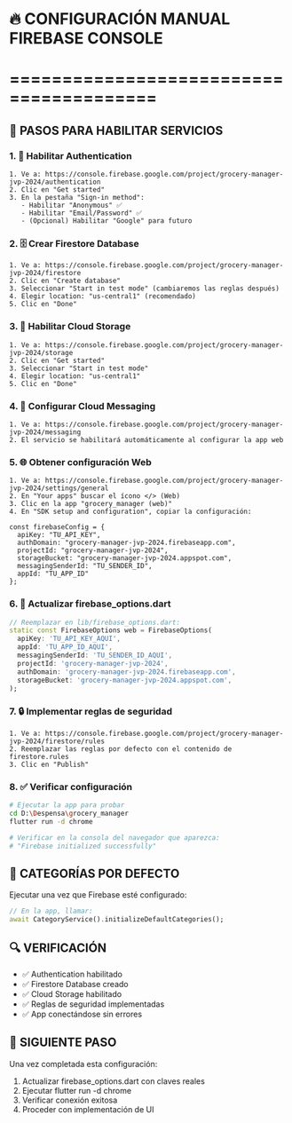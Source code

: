 # 🔥 CONFIGURACIÓN MANUAL FIREBASE CONSOLE
# ========================================

## 🎯 PASOS PARA HABILITAR SERVICIOS

### 1. 🔐 Habilitar Authentication
```
1. Ve a: https://console.firebase.google.com/project/grocery-manager-jvp-2024/authentication
2. Clic en "Get started"
3. En la pestaña "Sign-in method":
   - Habilitar "Anonymous" ✅
   - Habilitar "Email/Password" ✅
   - (Opcional) Habilitar "Google" para futuro
```

### 2. 🗄️ Crear Firestore Database
```
1. Ve a: https://console.firebase.google.com/project/grocery-manager-jvp-2024/firestore
2. Clic en "Create database"
3. Seleccionar "Start in test mode" (cambiaremos las reglas después)
4. Elegir location: "us-central1" (recomendado)
5. Clic en "Done"
```

### 3. 📁 Habilitar Cloud Storage
```
1. Ve a: https://console.firebase.google.com/project/grocery-manager-jvp-2024/storage
2. Clic en "Get started"
3. Seleccionar "Start in test mode"
4. Elegir location: "us-central1"
5. Clic en "Done"
```

### 4. 🔔 Configurar Cloud Messaging
```
1. Ve a: https://console.firebase.google.com/project/grocery-manager-jvp-2024/messaging
2. El servicio se habilitará automáticamente al configurar la app web
```

### 5. 🌐 Obtener configuración Web
```
1. Ve a: https://console.firebase.google.com/project/grocery-manager-jvp-2024/settings/general
2. En "Your apps" buscar el ícono </> (Web)
3. Clic en la app "grocery_manager (web)"
4. En "SDK setup and configuration", copiar la configuración:

const firebaseConfig = {
  apiKey: "TU_API_KEY",
  authDomain: "grocery-manager-jvp-2024.firebaseapp.com",
  projectId: "grocery-manager-jvp-2024",
  storageBucket: "grocery-manager-jvp-2024.appspot.com",
  messagingSenderId: "TU_SENDER_ID",
  appId: "TU_APP_ID"
};
```

### 6. 🔄 Actualizar firebase_options.dart
```dart
// Reemplazar en lib/firebase_options.dart:
static const FirebaseOptions web = FirebaseOptions(
  apiKey: 'TU_API_KEY_AQUI',
  appId: 'TU_APP_ID_AQUI',
  messagingSenderId: 'TU_SENDER_ID_AQUI',
  projectId: 'grocery-manager-jvp-2024',
  authDomain: 'grocery-manager-jvp-2024.firebaseapp.com',
  storageBucket: 'grocery-manager-jvp-2024.appspot.com',
);
```

### 7. 🔒 Implementar reglas de seguridad
```
1. Ve a: https://console.firebase.google.com/project/grocery-manager-jvp-2024/firestore/rules
2. Reemplazar las reglas por defecto con el contenido de firestore.rules
3. Clic en "Publish"
```

### 8. ✅ Verificar configuración
```bash
# Ejecutar la app para probar
cd D:\Despensa\grocery_manager
flutter run -d chrome

# Verificar en la consola del navegador que aparezca:
# "Firebase initialized successfully"
```

## 🎯 CATEGORÍAS POR DEFECTO
Ejecutar una vez que Firebase esté configurado:
```dart
// En la app, llamar:
await CategoryService().initializeDefaultCategories();
```

## 🔍 VERIFICACIÓN
- ✅ Authentication habilitado
- ✅ Firestore Database creado
- ✅ Cloud Storage habilitado
- ✅ Reglas de seguridad implementadas
- ✅ App conectándose sin errores

## 🚀 SIGUIENTE PASO
Una vez completada esta configuración:
1. Actualizar firebase_options.dart con claves reales
2. Ejecutar flutter run -d chrome
3. Verificar conexión exitosa
4. Proceder con implementación de UI
